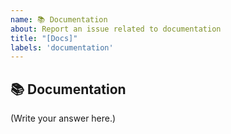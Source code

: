 ```yaml
---
name: 📚 Documentation
about: Report an issue related to documentation
title: "[Docs]"
labels: 'documentation'
---
```


## 📚 Documentation

<!--
    Did you find a mistake in the snarkOS documentation?
    Is there documentation about snarkOS that's missing?
-->

(Write your answer here.)
